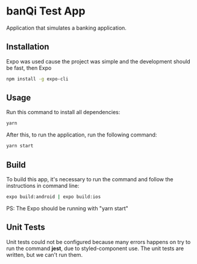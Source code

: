 # banQi Test App

Application that simulates a banking application.

## Installation

Expo was used cause the project was simple and the development should be fast, then Expo 

```bash
npm install -g expo-cli
```

## Usage

Run this command to install all dependencies:
```bash
yarn
```
After this, to run the application, run the following command:
```bash
yarn start
```

## Build

To build this app, it's necessary to run the command and follow the instructions in command line:
```bash
expo build:android | expo build:ios
```
PS: The Expo should be running with "yarn start"

## Unit Tests

Unit tests could not be configured because many errors happens on try to run the command **jest**, due to styled-component use.
The unit tests are written, but we can't run them.
